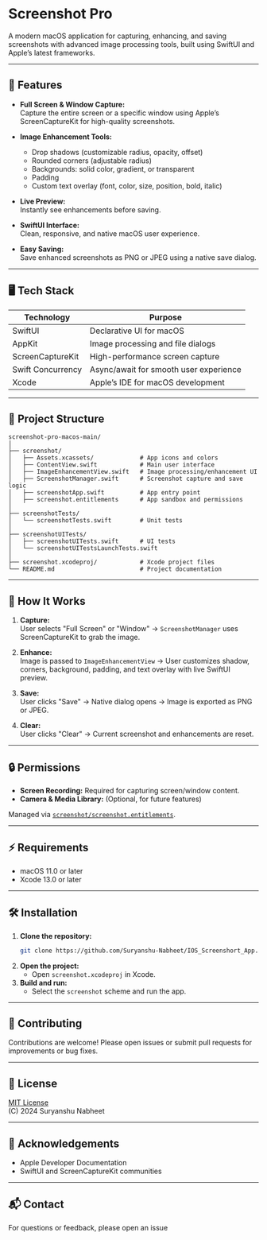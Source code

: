 # Screenshot Pro

A modern macOS application for capturing, enhancing, and saving screenshots with advanced image processing tools, built using SwiftUI and Apple’s latest frameworks.

---

## 🚀 Features

- **Full Screen & Window Capture:**  
  Capture the entire screen or a specific window using Apple’s ScreenCaptureKit for high-quality screenshots.

- **Image Enhancement Tools:**  
  - Drop shadows (customizable radius, opacity, offset)
  - Rounded corners (adjustable radius)
  - Backgrounds: solid color, gradient, or transparent
  - Padding
  - Custom text overlay (font, color, size, position, bold, italic)

- **Live Preview:**  
  Instantly see enhancements before saving.

- **SwiftUI Interface:**  
  Clean, responsive, and native macOS user experience.

- **Easy Saving:**  
  Save enhanced screenshots as PNG or JPEG using a native save dialog.

---

## 🖥️ Tech Stack

| Technology         | Purpose                                   |
|--------------------|-------------------------------------------|
| SwiftUI            | Declarative UI for macOS                  |
| AppKit             | Image processing and file dialogs         |
| ScreenCaptureKit   | High-performance screen capture           |
| Swift Concurrency  | Async/await for smooth user experience    |
| Xcode              | Apple’s IDE for macOS development         |

---

## 📁 Project Structure

```
screenshot-pro-macos-main/
│
├── screenshot/
│   ├── Assets.xcassets/             # App icons and colors
│   ├── ContentView.swift            # Main user interface
│   ├── ImageEnhancementView.swift   # Image processing/enhancement UI
│   ├── ScreenshotManager.swift      # Screenshot capture and save logic
│   ├── screenshotApp.swift          # App entry point
│   ├── screenshot.entitlements      # App sandbox and permissions
│
├── screenshotTests/
│   └── screenshotTests.swift        # Unit tests
│
├── screenshotUITests/
│   ├── screenshotUITests.swift      # UI tests
│   └── screenshotUITestsLaunchTests.swift
│
├── screenshot.xcodeproj/            # Xcode project files
└── README.md                        # Project documentation
```

---

## 📝 How It Works

1. **Capture:**  
   User selects "Full Screen" or "Window" → `ScreenshotManager` uses ScreenCaptureKit to grab the image.

2. **Enhance:**  
   Image is passed to `ImageEnhancementView` → User customizes shadow, corners, background, padding, and text overlay with live SwiftUI preview.

3. **Save:**  
   User clicks "Save" → Native dialog opens → Image is exported as PNG or JPEG.

4. **Clear:**  
   User clicks "Clear" → Current screenshot and enhancements are reset.

---

## 🔒 Permissions

- **Screen Recording:** Required for capturing screen/window content.
- **Camera & Media Library:** (Optional, for future features)

Managed via [`screenshot/screenshot.entitlements`](screenshot/screenshot.entitlements).

---

## ⚡ Requirements

- macOS 11.0 or later
- Xcode 13.0 or later

---

## 🛠️ Installation

1. **Clone the repository:**
   ```sh
   git clone https://github.com/Suryanshu-Nabheet/IOS_Screenshort_App.git
   ```
2. **Open the project:**
   - Open `screenshot.xcodeproj` in Xcode.
3. **Build and run:**
   - Select the `screenshot` scheme and run the app.

---

## 🤝 Contributing

Contributions are welcome! Please open issues or submit pull requests for improvements or bug fixes.

---

## 📄 License

[MIT License](LICENSE)  
(C) 2024 Suryanshu Nabheet

---

## 🙏 Acknowledgements

- Apple Developer Documentation
- SwiftUI and ScreenCaptureKit communities

---

## 📬 Contact

For questions or feedback, please open an issue

